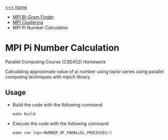 [<<< home](../README.md)
* [MPI BI-Gram Finder](../mpi-bi-gram-finder/README.md)
* [MPI Clustering](../mpi-clustering/README.md)
* MPI Pi Number Calculation

# MPI Pi Number Calculation
Parallel Computing Course (CSE452) Homework

Calculating approximate value of pi number using taylor series using parallel computing techniques with mpich library. 

## Usage
* Build the code with the following command
  ```bash
  make build
  ```	
* Execute the code with the following command
  ```bash
  make run [np=<NUMBER_OF_PARALLEL_PROCESSES>]
  ```	